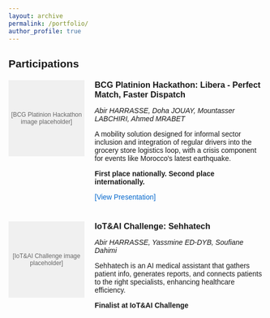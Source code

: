 ```yaml
---
layout: archive
permalink: /portfolio/
author_profile: true
---
```


<style>
  .portfolio {
    font-family: Arial, sans-serif;
    max-width: 800px;
    margin: 0 auto;
  }

  h2 {
    text-align: left;
    margin-bottom: 20px;
  }

  .participation {
    display: flex;
    margin-bottom: 40px;
    align-items: flex-start;
  }

  .participation-image {
    width: 150px;
    height: 150px;
    background-color: #f0f0f0;
    margin-right: 20px;
    flex-shrink: 0;
    display: flex;
    justify-content: center;
    align-items: center;
    font-size: 12px;
    color: #666;
    text-align: center;
  }

  .participation-content {
    flex: 1;
  }

  .participation h3 {
    margin-top: 0;
    margin-bottom: 10px;
  }

  .team-members {
    font-style: italic;
    margin-bottom: 10px;
  }

  .view-presentation {
    color: #0066cc;
    text-decoration: none;
  }

  .view-presentation:hover {
    text-decoration: underline;
  }
</style>

<div class="portfolio">
  <h2>Participations</h2>

  <div class="participation">
    <div class="participation-image">
      [BCG Platinion Hackathon image placeholder]
    </div>
    <div class="participation-content">
      <h3>BCG Platinion Hackathon: Libera - Perfect Match, Faster Dispatch</h3>
      <p class="team-members">Abir HARRASSE, Doha JOUAY, Mountasser LABCHIRI, Ahmed MRABET</p>
      <p>A mobility solution designed for informal sector inclusion and integration of regular drivers into the grocery store logistics loop, with a crisis component for events like Morocco's latest earthquake.</p>
      <p><strong>First place nationally. Second place internationally.</strong></p>
      <a href="#" class="view-presentation">[View Presentation]</a>
    </div>
  </div>

  <div class="participation">
    <div class="participation-image">
      [IoT&AI Challenge image placeholder]
    </div>
    <div class="participation-content">
      <h3>IoT&AI Challenge: Sehhatech</h3>
      <p class="team-members">Abir HARRASSE, Yassmine ED-DYB, Soufiane Dahimi</p>
      <p>Sehhatech is an AI medical assistant that gathers patient info, generates reports, and connects patients to the right specialists, enhancing healthcare efficiency.</p>
      <p><strong>Finalist at IoT&AI Challenge</strong></p>
    </div>
  </div>
</div>
